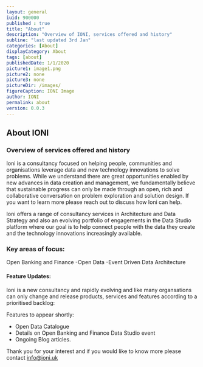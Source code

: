 ```yaml
---
layout: general
iuid: 900000
published : true
title: "About"
description: "Overview of IONI, services offered and history"
subline: "last updated 3rd Jan"
categories: [About]
displayCategory: About
tags: [about]
publishedDate: 1/1/2020
picture1: image1.png
picture2: none
picture3: none
pictureDir: /images/
figureCaption: IONI Image
author: IONI
permalink: about
version: 0.0.3
---
```


## About IONI

### Overview of services offered and history

Ioni is a consultancy focused on helping people, communities and organisations leverage data and new technology innovations to solve problems. While we understand there are great opportunities enabled by new advances in data creation and management, we fundamentally believe that sustainable progress can only be made through an open, rich and collaborative conversation on problem exploration and solution design. If you want to learn more please reach out to discuss how Ioni can help.

Ioni offers a range of consultancy services in Architecture and Data Strategy and also an evolving portfolio of engagements in the Data Studio platform where our goal is to help connect people with the data they create and the technology innovations increasingly available.

### Key areas of focus:
Open Banking and Finance
-Open Data
-Event Driven Data Architecture

#### Feature Updates:
Ioni is a new consultancy and rapidly evolving and like many organsations can only change and release products, services and features according to a prioritised backlog:

Features to appear shortly:
- Open Data Catalogue
- Details on Open Banking and Finance Data Studio event
- Ongoing Blog articles.

Thank you for your interest and if you would like to know more please contact info@ioni.uk